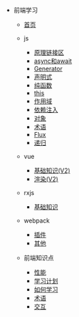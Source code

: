 - 前端学习

  - [首页](./README.md)
  - js
    - [原理链接区](javascript/原理链接区.md)
    - [async和await](javascript/async&await.md)
    - [Generator](javascript/Generator.md)
    - [声明式](javascript/声明式.md)
    - [纯函数](javascript/纯函数.md)
    - [this](javascript/this语法.md.md)
    - [作用域](javascript/作用域.md)
    - [依赖注入](javascript/依赖注入.md)
    - [对象](javascript/对象.md)
    - [术语](javascript/术语.md)
    - [Flux](javascript/状态管理Flux.md)
    - [递归](javascript/递归.md)

  - vue
    - [基础知识(V2)](vue框架/2.x/基础知识.md)
    - [渲染(V2)](vue框架/2.x/渲染.md)
  
  - rxjs
    - [基础知识](rxjs/基础知识.md)
  
  - webpack
    - [插件](webpack学习/plugin.md)
    - [其他](webpack学习/杂项.md)
  
  - 前端知识点
    - [性能](前端知识点/如何降低Javascript解析导致的性能问题.md)
    - [学习计划](前端知识点/学习计划.md)
    - [如何学习](前端知识点/如何学习.md)
    - [术语](前端知识点/术语.md)
    - [交互](前端知识点/用户与浏览器交互过程.md)
